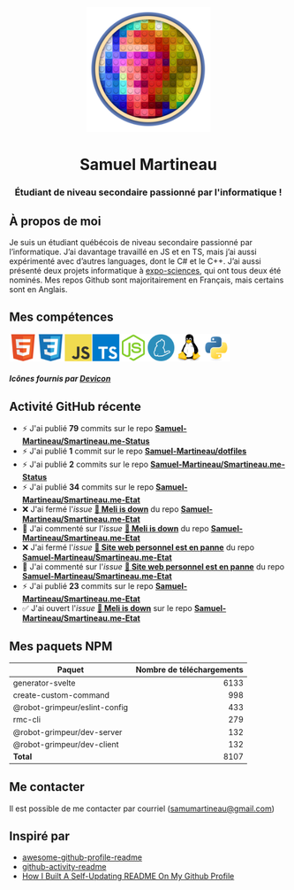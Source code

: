 <div align="middle">
  <img height="225" alt="avatar" src="https://raw.githubusercontent.com/Samuel-Martineau/Samuel-Martineau/master/avatar.png">
  <h1>Samuel Martineau</h1>
  <h3>Étudiant de niveau secondaire passionné par l'informatique !</h3>
</div>

## À propos de moi

Je suis un étudiant québécois de niveau secondaire passionné par l’informatique. J’ai davantage travaillé en JS et en TS, mais j’ai aussi expérimenté avec d’autres languages, dont le C# et le C++. J’ai aussi présenté deux projets informatique à [expo-sciences](https://technoscience.ca/programmes/expo-sciences/), qui ont tous deux été nominés. Mes repos Github sont majoritairement en Français, mais certains sont en Anglais.

## Mes compétences

<img alt="HTML5" src="https://raw.githubusercontent.com/devicons/devicon/master/icons/html5/html5-original.svg" width="50" title="HTML5" /><img alt="CSS3" src="https://raw.githubusercontent.com/devicons/devicon/master/icons/css3/css3-original.svg" width="50" title="CSS3" /><img alt="JavaScript" src="https://raw.githubusercontent.com/devicons/devicon/master/icons/javascript/javascript-original.svg" width="50" title="JavaScript" /><img alt="TypeScript" src="https://raw.githubusercontent.com/devicons/devicon/master/icons/typescript/typescript-original.svg" width="50" title="TypeScript" /><img alt="NodeJS" src="https://raw.githubusercontent.com/devicons/devicon/master/icons/nodejs/nodejs-original.svg" width="50" title="NodeJS" /><img alt="Yarn" src="https://raw.githubusercontent.com/devicons/devicon/master/icons/yarn/yarn-original.svg" width="50" title="Yarn" /><img alt="Linux" src="https://raw.githubusercontent.com/devicons/devicon/master/icons/linux/linux-original.svg" width="50" title="Linux" /><img alt="Python" src="https://raw.githubusercontent.com/devicons/devicon/master/icons/python/python-original.svg" width="50" title="Python" />

##### Icônes fournis par [Devicon](https://konpa.github.io/devicon/)

## Activité GitHub récente

- ⚡ J&#x27;ai publié **79** commits sur le repo [**Samuel-Martineau/Smartineau.me-Status**](https://github.com/Samuel-Martineau/Smartineau.me-Status)
- ⚡ J&#x27;ai publié **1** commit sur le repo [**Samuel-Martineau/dotfiles**](https://github.com/Samuel-Martineau/dotfiles)
- ⚡ J&#x27;ai publié **2** commits sur le repo [**Samuel-Martineau/Smartineau.me-Status**](https://github.com/Samuel-Martineau/Smartineau.me-Status)
- ⚡ J&#x27;ai publié **34** commits sur le repo [**Samuel-Martineau/Smartineau.me-Etat**](https://github.com/Samuel-Martineau/Smartineau.me-Etat)
- ❌ J&#x27;ai fermé l&#x27;_issue_ [**🛑 Meli is down**](https://github.com/Samuel-Martineau/Smartineau.me-Etat/issues/2) du repo [**Samuel-Martineau/Smartineau.me-Etat**](https://github.com/Samuel-Martineau/Smartineau.me-Etat)
- 💬 J&#x27;ai commenté sur l&#x27;_issue_ [**🛑 Meli is down**](https://github.com/Samuel-Martineau/Smartineau.me-Etat/issues/2) du repo [**Samuel-Martineau/Smartineau.me-Etat**](https://github.com/Samuel-Martineau/Smartineau.me-Etat)
- ❌ J&#x27;ai fermé l&#x27;_issue_ [**🛑 Site web personnel est en panne**](https://github.com/Samuel-Martineau/Smartineau.me-Etat/issues/1) du repo [**Samuel-Martineau/Smartineau.me-Etat**](https://github.com/Samuel-Martineau/Smartineau.me-Etat)
- 💬 J&#x27;ai commenté sur l&#x27;_issue_ [**🛑 Site web personnel est en panne**](https://github.com/Samuel-Martineau/Smartineau.me-Etat/issues/1) du repo [**Samuel-Martineau/Smartineau.me-Etat**](https://github.com/Samuel-Martineau/Smartineau.me-Etat)
- ⚡ J&#x27;ai publié **23** commits sur le repo [**Samuel-Martineau/Smartineau.me-Etat**](https://github.com/Samuel-Martineau/Smartineau.me-Etat)
- ✅ J&#x27;ai ouvert l&#x27;_issue_ [**🛑 Meli is down**](https://github.com/Samuel-Martineau/Smartineau.me-Etat/issues/2) sur le repo [**Samuel-Martineau/Smartineau.me-Etat**](https://github.com/Samuel-Martineau/Smartineau.me-Etat)

## Mes paquets NPM

| Paquet                        | Nombre de téléchargements |
| ----------------------------- | ------------------------: |
| generator-svelte              |                      6133 |
| create-custom-command         |                       998 |
| @robot-grimpeur/eslint-config |                       433 |
| rmc-cli                       |                       279 |
| @robot-grimpeur/dev-server    |                       132 |
| @robot-grimpeur/dev-client    |                       132 |
| **Total**                     |                      8107 |

## Me contacter

Il est possible de me contacter par courriel ([samumartineau@gmail.com](mailto:samumartineau@gmail.com))

## Inspiré par

- [awesome-github-profile-readme](https://github.com/abhisheknaiidu/awesome-github-profile-readme)
- [github-activity-readme](https://github.com/jamesgeorge007/github-activity-readme)
- [How I Built A Self-Updating README On My Github Profile](https://www.mokkapps.de/blog/how-i-built-a-self-updating-readme-on-my-git-hub-profile/)
